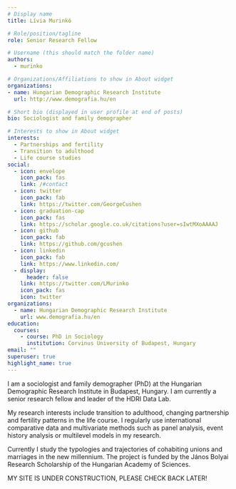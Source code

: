 ```yaml
---
# Display name
title: Lívia Murinkó

# Role/position/tagline
role: Senior Research Fellow

# Username (this should match the folder name)
authors:
  - murinko

# Organizations/Affiliations to show in About widget
organizations:
- name: Hungarian Demographic Research Institute
  url: http://www.demografia.hu/en

# Short bio (displayed in user profile at end of posts)
bio: Sociologist and family demographer

# Interests to show in About widget
interests:
  - Partnerships and fertility
  - Transition to adulthood
  - Life course studies
social:
  - icon: envelope
    icon_pack: fas
    link: /#contact
  - icon: twitter
    icon_pack: fab
    link: https://twitter.com/GeorgeCushen
  - icon: graduation-cap
    icon_pack: fas
    link: https://scholar.google.co.uk/citations?user=sIwtMXoAAAAJ
  - icon: github
    icon_pack: fab
    link: https://github.com/gcushen
  - icon: linkedin
    icon_pack: fab
    link: https://www.linkedin.com/
  - display:
      header: false
    link: https://twitter.com/LMurinko
    icon_pack: fas
    icon: twitter
organizations:
  - name: Hungarian Demographic Research Institute
    url: www.demografia.hu/en
education:
  courses:
    - course: PhD in Sociology
      institution: Corvinus University of Budapest, Hungary
email: ""
superuser: true
highlight_name: true
---
```


I am a sociologist and family demographer (PhD) at the Hungarian Demographic Research Institute in Budapest, Hungary. I am currently a senior research fellow and leader of the HDRI Data Lab. 

My research interests include transition to adulthood, changing partnership and fertility patterns in the life course. I regularly use international comparative data and multivariate methods such as panel analysis, event history analysis or multilevel models in my research.

Currently I study the typologies and trajectories of cohabiting unions and marriages in the new millennium. The project is funded by the János Bolyai Research Scholarship of the Hungarian Academy of Sciences.

MY SITE IS UNDER CONSTRUCTION, PLEASE CHECK BACK LATER!